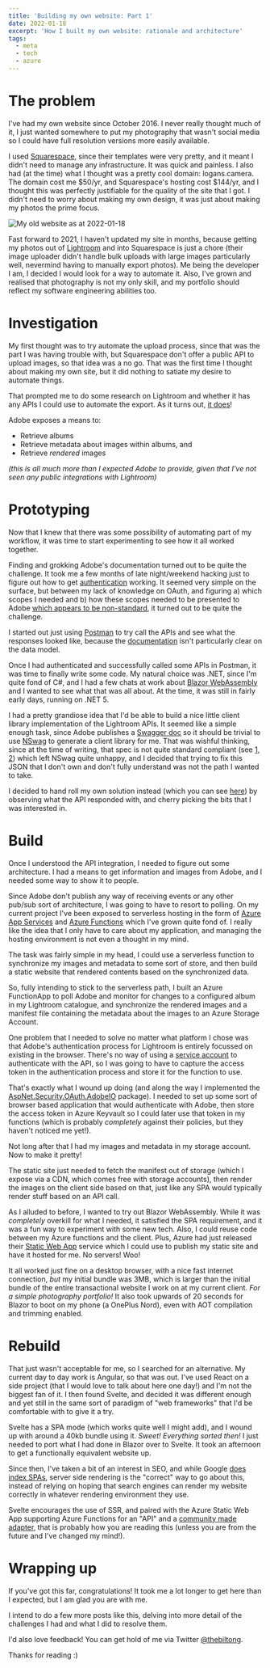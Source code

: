 ```yaml
---
title: 'Building my own website: Part 1'
date: 2022-01-18
excerpt: 'How I built my own website: rationale and architecture'
tags:
  - meta
  - tech
  - azure
---
```


# The problem

I've had my own website since October 2016. I never really thought much of it, I just wanted somewhere to put my photography that wasn't social media so I could have full resolution versions more easily available.

I used [Squarespace](https://www.squarespace.com/), since their templates were very pretty, and it meant I didn't need to manage any infrastructure. It was quick and painless. I also had (at the time) what I thought was a pretty cool domain: logans.camera. The domain cost me $50/yr, and Squarespace's hosting cost $144/yr, and I thought this was perfectly justifiable for the quality of the site that I got. I didn't need to worry about making my own design, it was just about making my photos the prime focus.

![My old website as at 2022-01-18](/assets/ldamcoza.png)

Fast forward to 2021, I haven't updated my site in months, because getting my photos out of [Lightroom](https://www.adobe.com/africa/products/photoshop-lightroom.html) and into Squarespace is just a chore (their image uploader didn't handle bulk uploads with large images particularly well, nevermind having to manually export photos). Me being the developer I am, I decided I would look for a way to automate it. Also, I've grown and realised that photography is not my only skill, and my portfolio should reflect my software engineering abilities too.

# Investigation

My first thought was to try automate the upload process, since that was the part I was having trouble with, but Squarespace don't offer a public API to upload images, so that idea was a no go. That was the first time I thought about making my own site, but it did nothing to satiate my desire to automate things.

That prompted me to do some research on Lightroom and whether it has any APIs I could use to automate the export. As it turns out, [it does](https://www.adobe.io/apis/creativecloud/lightroom/apidocs.html)!

Adobe exposes a means to:

- Retrieve albums
- Retrieve metadata about images within albums, and
- Retrieve _rendered_ images

_(this is all much more than I expected Adobe to provide, given that I've not seen any public integrations with Lightroom)_

# Prototyping

Now that I knew that there was some possibility of automating part of my workflow, it was time to start experimenting to see how it all worked together.

Finding and grokking Adobe's documentation turned out to be quite the challenge. It took me a few months of late night/weekend hacking just to figure out how to get [authentication](https://www.adobe.io/apis/creativecloud/lightroom/docs.html#!quickstart/oauth.md) working. It seemed very simple on the surface, but between my lack of knowledge on OAuth, and figuring a) which scopes I needed and b) how these scopes needed to be presented to Adobe [which appears to be non-standard](https://github.com/aspnet-contrib/AspNet.Security.OAuth.Providers/pull/573#discussion_r663479205), it turned out to be quite the challenge.

I started out just using [Postman](https://www.postman.com/) to try call the APIs and see what the responses looked like, because the [documentation](https://www.adobe.io/apis/creativecloud/lightroom/apidocs.html#/assets/getAsset) isn't particularly clear on the data model.

Once I had authenticated and successfully called some APIs in Postman, it was time to finally write some code. My natural choice was .NET, since I'm quite fond of C#, and I had a few chats at work about [Blazor WebAssembly](https://dotnet.microsoft.com/en-us/apps/aspnet/web-apps/blazor) and I wanted to see what that was all about. At the time, it was still in fairly early days, running on .NET 5.

I had a pretty grandiose idea that I'd be able to build a nice little client library implementation of the Lightroom APIs. It seemed like a simple enough task, since Adobe publishes a [Swagger doc](https://github.com/AdobeDocs/lightroom-partner-apis/blob/master/docs/api/LightroomPartnerAPIsSpec.json) so it should be trivial to use [NSwag](https://github.com/RicoSuter/NSwag) to generate a client library for me. That was wishful thinking, since at the time of writing, that spec is not quite standard compliant (see [1](https://github.com/AdobeDocs/lightroom-partner-apis/issues/159), [2](https://github.com/AdobeDocs/lightroom-partner-apis/issues/160)) which left NSwag quite unhappy, and I decided that trying to fix this JSON that I don't own and don't fully understand was not the path I wanted to take.

I decided to hand roll my own solution instead (which you can see [here](https://github.com/biltongza/ldam.co.za/tree/master/lib/Lightroom)) by observing what the API responded with, and cherry picking the bits that I was interested in.

# Build

Once I understood the API integration, I needed to figure out some architecture. I had a means to get information and images from Adobe, and I needed some way to show it to people.

Since Adobe don't publish any way of receiving events or any other pub/sub sort of architecture, I was going to have to resort to polling. On my current project I've been exposed to serverless hosting in the form of [Azure App Services](https://azure.microsoft.com/en-us/services/app-service/) and [Azure Functions](https://azure.microsoft.com/en-us/services/functions/) which I've grown quite fond of. I really like the idea that I only have to care about my application, and managing the hosting environment is not even a thought in my mind.

The task was fairly simple in my head, I could use a serverless function to synchronize my images and metadata to some sort of store, and then build a static website that rendered contents based on the synchronized data.

So, fully intending to stick to the serverless path, I built an Azure FunctionApp to poll Adobe and monitor for changes to a configured album in my Lightroom catalogue, and synchronize the rendered images and a manifest file containing the metadata about the images to an Azure Storage Account.

One problem that I needed to solve no matter what platform I chose was that Adobe's authentication process for Lightroom is entirely focussed on existing in the browser. There's no way of using a [service account](https://www.adobe.io/developer-console/docs/guides/authentication/JWT/) to authenticate with the API, so I was going to have to capture the access token in the authentication process and store it for the function to use.

That's exactly what I wound up doing (and along the way I implemented the [AspNet.Security.OAuth.AdobeIO](https://github.com/aspnet-contrib/AspNet.Security.OAuth.Providers/pull/573) package). I needed to set up some sort of browser based application that would authenticate with Adobe, then store the access token in Azure Keyvault so I could later use that token in my functions (which is probably _completely_ against their policies, but they haven't noticed me yet!).

Not long after that I had my images and metadata in my storage account. Now to make it pretty!

The static site just needed to fetch the manifest out of storage (which I expose via a CDN, which comes free with storage accounts), then render the images on the client side based on that, just like any SPA would typically render stuff based on an API call.

As I alluded to before, I wanted to try out Blazor WebAssembly. While it was _completely_ overkill for what I needed, it satisfied the SPA requirement, and it was a fun way to experiment with some new tech. Also, I could reuse code between my Azure functions and the client. Plus, Azure had just released their [Static Web App](https://azure.microsoft.com/en-us/services/app-service/static/) service which I could use to publish my static site and have it hosted for me. No servers! Woo!

It all worked just fine on a desktop browser, with a nice fast internet connection, _but_ my initial bundle was 3MB, which is larger than the initial bundle of the entire transactional website I work on at my current client. _For a simple photography portfolio!_ It also took upwards of 20 seconds for Blazor to boot on my phone (a OnePlus Nord), even with AOT compilation and trimming enabled.

# Rebuild

That just wasn't acceptable for me, so I searched for an alternative. My current day to day work is Angular, so that was out. I've used React on a side project (that I would love to talk about here one day!) and I'm not the biggest fan of it. I then found Svelte, and decided it was different enough and yet still in the same sort of paradigm of "web frameworks" that I'd be comfortable with to give it a try.

Svelte has a SPA mode (which works quite well I might add), and I wound up with around a 40kb bundle using it. _Sweet! Everything sorted then!_ I just needed to port what I had done in Blazor over to Svelte. It took an afternoon to get a functionally equivalent website up.

Since then, I've taken a bit of an interest in SEO, and while Google [does index SPAs](https://developers.google.com/search/docs/advanced/javascript/javascript-seo-basics), server side rendering is the "correct" way to go about this, instead of relying on hoping that search engines can render my website correctly in whatever rendering environment they use.

Svelte encourages the use of SSR, and paired with the Azure Static Web App supporting Azure Functions for an "API" and a [community made adapter](https://github.com/geoffrich/svelte-adapter-azure-swa), that is probably how you are reading this (unless you are from the future and I've changed my mind!).

# Wrapping up

If you've got this far, congratulations! It took me a lot longer to get here than I expected, but I am glad you are with me.

I intend to do a few more posts like this, delving into more detail of the challenges I had and what I did to resolve them.

I'd also love feedback! You can get hold of me via Twitter [@thebiltong](https://twitter.com/thebiltong).

Thanks for reading :)
